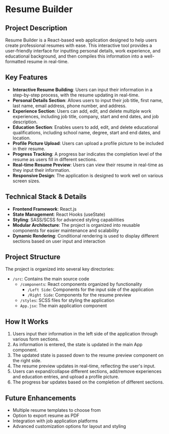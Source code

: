 
# Resume Builder

## Project Description

Resume Builder is a React-based web application designed to help users create professional resumes with ease. This interactive tool provides a user-friendly interface for inputting personal details, work experience, and educational background, and then compiles this information into a well-formatted resume in real-time.
<p align="center>
  [![Netlify Status](https://api.netlify.com/api/v1/badges/d2317b20-d28e-46cf-a4fa-9b4fb3d89eca/deploy-status)](https://app.netlify.com/sites/resume-pro-builder/deploys)
</p>

![image](https://github.com/aymankahya/resume-builder/assets/63832251/f5d89aae-9ea2-42ff-8419-ca0acff82d8a)

## Key Features

- **Interactive Resume Building**: Users can input their information in a step-by-step process, with the resume updating in real-time.
- **Personal Details Section**: Allows users to input their job title, first name, last name, email address, phone number, and address.
- **Experience Section**: Users can add, edit, and delete multiple work experiences, including job title, company, start and end dates, and job description.
- **Education Section**: Enables users to add, edit, and delete educational qualifications, including school name, degree, start and end dates, and location.
- **Profile Picture Upload**: Users can upload a profile picture to be included in their resume.
- **Progress Tracking**: A progress bar indicates the completion level of the resume as users fill in different sections.
- **Real-time Resume Preview**: Users can view their resume in real-time as they input their information.
- **Responsive Design**: The application is designed to work well on various screen sizes.

## Technical Stack & Details

- **Frontend Framework**: React.js
- **State Management**: React Hooks (useState)
- **Styling**: SASS/SCSS for advanced styling capabilities
- **Modular Architecture**: The project is organized into reusable components for easier maintenance and scalability
- **Dynamic Rendering**: Conditional rendering is used to display different sections based on user input and interaction


## Project Structure

The project is organized into several key directories:

- `/src`: Contains the main source code
  - `/components`: React components organized by functionality
    - `/Left Side`: Components for the input side of the application
    - `/Right Side`: Components for the resume preview
  - `/styles`: SCSS files for styling the application
  - `App.jsx`: The main application component

## How It Works

1. Users input their information in the left side of the application through various form sections.
2. As information is entered, the state is updated in the main App component.
3. The updated state is passed down to the resume preview component on the right side.
4. The resume preview updates in real-time, reflecting the user's input.
5. Users can expand/collapse different sections, add/remove experiences and education entries, and upload a profile picture.
6. The progress bar updates based on the completion of different sections.

## Future Enhancements

- Multiple resume templates to choose from
- Option to export resume as PDF
- Integration with job application platforms
- Advanced customization options for layout and styling
